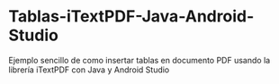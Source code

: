 # Tablas-iTextPDF-Java-Android-Studio

Ejemplo sencillo de como insertar tablas en documento PDF usando la librería iTextPDF con Java y Android Studio
